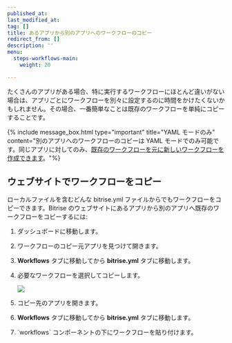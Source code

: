 ```yaml
---
published_at:
last_modified_at:
tag: []
title: あるアプリから別のアプリへのワークフローのコピー
redirect_from: []
description: ''
menu:
  steps-workflows-main:
    weight: 20

---
```

たくさんのアプリがある場合、特に実行するワークフローにほとんど違いがない場合は、アプリごとにワークフローを別々に設定するのに時間をかけたくないかもしれません。その場合、一番簡単なことは既存のワークフローを単純にコピーすることです。

{% include message_box.html type="important" title="YAML モードのみ" content="別のアプリへのワークフローのコピーは YAML モードでのみ可能です。同じアプリに対してのみ、[既存のワークフローを元に新しいワークフローを作成できます](/steps-and-workflows/creating-workflows/)。"%}

## ウェブサイトでワークフローをコピー

ローカルファイルを含むどんな bitrise.yml ファイルからでもワークフローをコピーできます。Bitrise のウェブサイトにあるアプリから別のアプリへ既存のワークフローをコピーするには:

1. ダッシュボードに移動します。
2. ワークフローのコピー元アプリを見つけて開きます。
3. **Workflows** タブに移動してから **bitrise.yml** タブに移動します。
4. 必要なワークフローを選択してコピーします。

   ![](/img/copy-workflow.png)
5. コピー先のアプリを開きます。
6. **Workflows** タブに移動してから **bitrise.yml** タブに移動します。
7. \`workflows\` コンポーネントの下にワークフローを貼り付けます。